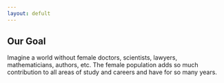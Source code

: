 ```yaml
---
layout: defult
---
```


## Our Goal

Imagine a world without female doctors, scientists, lawyers, mathematicians, authors, etc. The female population adds so much contribution to all areas of study and careers and have for so many years.
